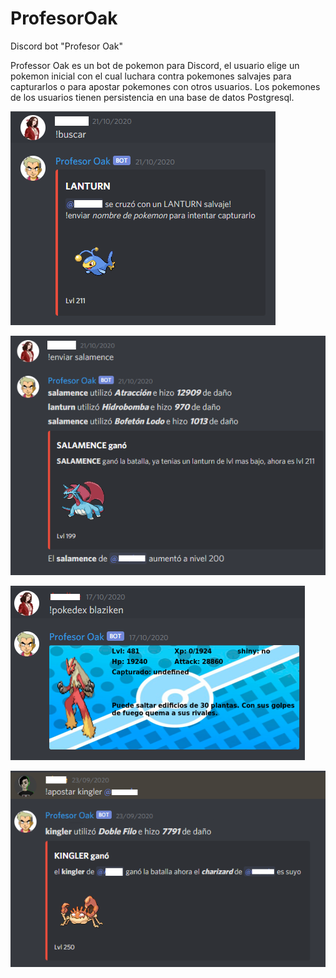 # ProfesorOak
Discord bot "Profesor Oak"

Professor Oak es un bot de pokemon para Discord, el usuario elige un pokemon inicial con el cual luchara contra pokemones salvajes para capturarlos o para apostar pokemones con otros usuarios. Los pokemones de los usuarios tienen persistencia en una base de datos Postgresql.

![alt text](demo_images/professoroak1.png?raw=true)

![alt text](demo_images/professoroak2.png?raw=true)

![alt text](demo_images/professoroak3.png?raw=true)

![alt text](demo_images/professoroak4.png?raw=true)
